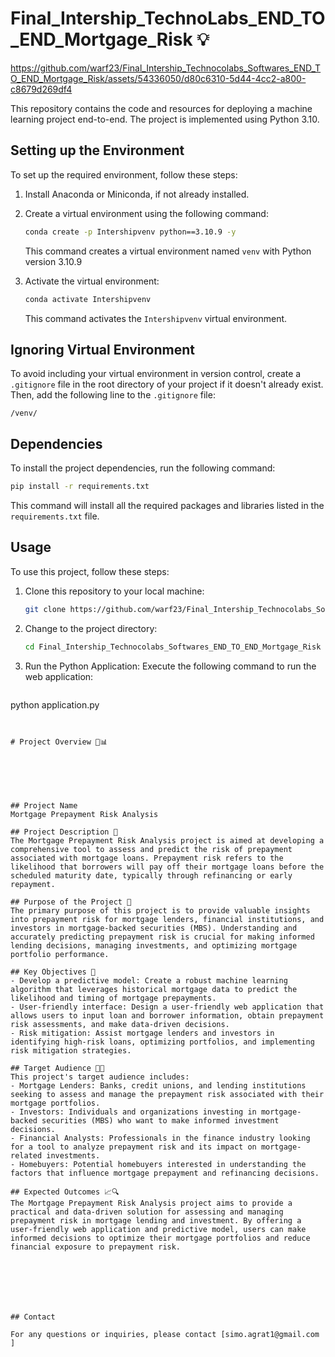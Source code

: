 ﻿# Final_Intership_TechnoLabs_END_TO_END_Mortgage_Risk 💡 
https://github.com/warf23/Final_Intership_Technocolabs_Softwares_END_TO_END_Mortgage_Risk/assets/54336050/d80c6310-5d44-4cc2-a800-c8679d269df4



This repository contains the code and resources for deploying a machine learning project end-to-end. The project is implemented using Python 3.10.

## Setting up the Environment

To set up the required environment, follow these steps:

1. Install Anaconda or Miniconda, if not already installed.

2. Create a virtual environment using the following command:

   ```bash
   conda create -p Intershipvenv python==3.10.9 -y
   ```

   This command creates a virtual environment named `venv` with Python version 3.10.9

3. Activate the virtual environment:

   ```bash
   conda activate Intershipvenv
   ```

   This command activates the `Intershipvenv` virtual environment.



   
## Ignoring Virtual Environment

To avoid including your virtual environment in version control, create a `.gitignore` file in the root directory of your project if it doesn't already exist. Then, add the following line to the `.gitignore` file:

```plaintext
/venv/
```

## Dependencies

To install the project dependencies, run the following command:

```bash
pip install -r requirements.txt
```

This command will install all the required packages and libraries listed in the `requirements.txt` file.

## Usage

To use this project, follow these steps:

1. Clone this repository to your local machine:

   ```bash
   git clone https://github.com/warf23/Final_Intership_Technocolabs_Softwares_END_TO_END_Mortgage_Risk.git
   ```
   
2. Change to the project directory:

   ```bash
   cd Final_Intership_Technocolabs_Softwares_END_TO_END_Mortgage_Risk
   ```
3.  Run the Python Application: Execute the following command to run the web application:
     ```bash
   python application.py
   ```


# Project Overview 🏡📊






## Project Name
Mortgage Prepayment Risk Analysis

## Project Description 📝
The Mortgage Prepayment Risk Analysis project is aimed at developing a comprehensive tool to assess and predict the risk of prepayment associated with mortgage loans. Prepayment risk refers to the likelihood that borrowers will pay off their mortgage loans before the scheduled maturity date, typically through refinancing or early repayment.

## Purpose of the Project 🎯
The primary purpose of this project is to provide valuable insights into prepayment risk for mortgage lenders, financial institutions, and investors in mortgage-backed securities (MBS). Understanding and accurately predicting prepayment risk is crucial for making informed lending decisions, managing investments, and optimizing mortgage portfolio performance.

## Key Objectives 🌟
- Develop a predictive model: Create a robust machine learning algorithm that leverages historical mortgage data to predict the likelihood and timing of mortgage prepayments.
- User-friendly interface: Design a user-friendly web application that allows users to input loan and borrower information, obtain prepayment risk assessments, and make data-driven decisions.
- Risk mitigation: Assist mortgage lenders and investors in identifying high-risk loans, optimizing portfolios, and implementing risk mitigation strategies.

## Target Audience 🎯👥
This project's target audience includes:
- Mortgage Lenders: Banks, credit unions, and lending institutions seeking to assess and manage the prepayment risk associated with their mortgage portfolios.
- Investors: Individuals and organizations investing in mortgage-backed securities (MBS) who want to make informed investment decisions.
- Financial Analysts: Professionals in the finance industry looking for a tool to analyze prepayment risk and its impact on mortgage-related investments.
- Homebuyers: Potential homebuyers interested in understanding the factors that influence mortgage prepayment and refinancing decisions.

## Expected Outcomes 📈🔍
The Mortgage Prepayment Risk Analysis project aims to provide a practical and data-driven solution for assessing and managing prepayment risk in mortgage lending and investment. By offering a user-friendly web application and predictive model, users can make informed decisions to optimize their mortgage portfolios and reduce financial exposure to prepayment risk.

  





## Contact

For any questions or inquiries, please contact [simo.agrat1@gmail.com ]
